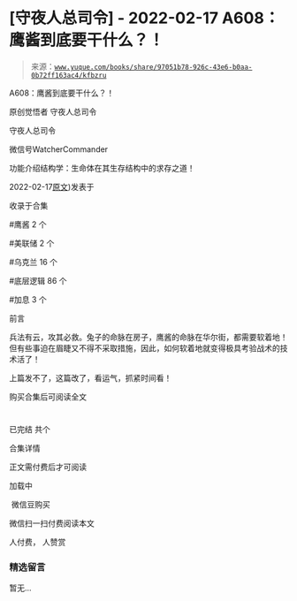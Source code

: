 # [守夜人总司令] - 2022-02-17 A608：鹰酱到底要干什么？！

> 来源：[`www.yuque.com/books/share/97051b78-926c-43e6-b0aa-0b72ff163ac4/kfbzru`](https://www.yuque.com/books/share/97051b78-926c-43e6-b0aa-0b72ff163ac4/kfbzru)



A608：鹰酱到底要干什么？！ 

原创觉悟者 守夜人总司令 

守夜人总司令 

微信号WatcherCommander 

功能介绍结构学：生命体在其生存结构中的求存之道！ 

2022-02-17[原文](https://mp.weixin.qq.com/s?__biz=MzAxNDk1NjI2Mw==&mid=2247487921&idx=1&sn=926fce56b2c5e3254a86e76db23f3889&chksm=9b8a3239acfdbb2ff9b21b311f3433485f77c1122f920b2a3e3e2df4c7f2cefbbb3caa144e74#rd))发表于 

收录于合集 

#鹰酱 2 个 

#美联储 2 个 

#乌克兰 16 个 

#底层逻辑 86 个 

#加息 3 个 

前言 

兵法有云，攻其必救。兔子的命脉在房子，鹰酱的命脉在华尔街，都需要软着地！但有些事迫在眉睫又不得不采取措施，因此，如何软着地就变得极具考验战术的技术活了！ 

上篇发不了，这篇改了，看运气，抓紧时间看！ 

购买合集后可阅读全文 

# 

已完结 共个 

合集详情 

正文需付费后才可阅读 

加载中 

 微信豆购买 

微信扫一扫付费阅读本文 

人付费， 人赞赏 

### 精选留言 

暂无...